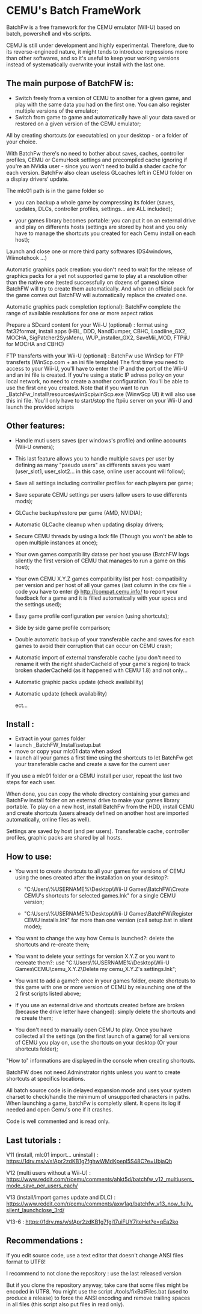 # CEMU's Batch FrameWork

BatchFw is a free framework for the CEMU emulator (WII-U) based on batch, powershell and vbs scripts. 

CEMU is still under development and highly experimental. Therefore, due to its reverse-engineed nature, it might tends to introduce regressions more than other softwares, and so it's useful to keep your working versions instead of systematically overwrite your install with the last one.

## The main purpose of BatchFW is:

- Switch freely from a version of CEMU to another for a given game, and play with the same data you had on the first one. You can also register multiple versions of the emulator;
- Switch from game to game and automatically have all your data saved or restored on a given version of the CEMU emulator;

All by creating shortcuts (or executables) on your desktop - or a folder of your choice.

With BatchFw there's no need to bother about saves, caches, controller profiles, CEMU or CemuHook settings and precompiled cache ignoring if you're an NVidia user - since you won't need to build a shader cache for each version. BatchFw also clean useless GLcaches left in CEMU folder on a display drivers’ update.

The mlc01 path is in the game folder so

- you can backup a whole game by compressing its folder (saves, updates, DLCs, controller profiles, settings... are ALL included);

- your games library becomes portable: you can put it on an external drive and play on differents hosts (settings are stored by host and you only have to manage the shortcuts you created for each Cemu install on each host);

Launch and close one or more third party softwares (DS4windows, Wiimotehook ...)  

Automatic graphics pack creation: you don't need to wait for the release of graphics packs for a yet not supported game to play at a resolution other than the native one (tested successfully on dozens of games) since BatchFW will try to create them automatically. And when an official pack for the game comes out BatchFW will automatically replace the created one.

Automatic graphics pack completion (optional): BatchFw complete the range of available resolutions for one or more aspect ratios  

Prepare a SDcard content for your Wii-U (optional) : format using fat32format, install apps (HBL, DDD, NandDumper, CBHC, Loadiine_GX2, MOCHA, SigPatcher2SysMenu, WUP_installer_GX2, SaveMii_MOD, FTPiiU for MOCHA and CBHC)

FTP transferts with your Wii-U (optional) : BatchFw use WinScp for FTP transferts (WinScp.com + an ini file template)
The first time you need to access to your Wii-U, you'll have to enter the IP and the port of the Wii-U and an ini file is created.
If you're using a static IP adress policy on your local network, no need to create a another configuration.
You'll be able to use the first one you created.
Note that if you want to run \_BatchFw\_Install\resources\winScp\winScp.exe (WinwScp UI) it will also use this ini file.
You'll only have to start/stop the ftpiiu server on your Wii-U and launch the provided scripts

## Other features:

- Handle muti users saves (per windows's profile) and online accounts (Wii-U owners);

- This last feature allows you to handle multiple saves per user by defining as many "pseudo users" as differents saves you want (user_slot1, user_slot2... in this case, online user account will follow);

- Save all settings including controller profiles for each players per game;

- Save separate CEMU settings per users (allow users to use differents mods);

- GLCache backup/restore per game (AMD, NVIDIA);

- Automatic GLCache cleanup when updating display drivers;

- Secure CEMU threads by using a lock file (Though you won't be able to open multiple instances at once);

- Your own games compatibility datase per host you use (BatchFW logs silently the first version of CEMU that manages to run a game on this host);

- Your own CEMU X.Y.Z games compatibility list per host: compatibility per version and per host of all your games (last column in the csv file = code you have to enter @ http://compat.cemu.info/ to report your feedback for a game and it is filled automatically with your specs and the settings used);

- Easy game profile configuration per version (using shortcuts);

- Side by side game profile comparison;

- Double automatic backup of your transferable cache and saves for each games to avoid their corruption that can occur on CEMU crash;

- Automatic import of external transferable cache (you don't need to rename it with the right shaderCacheId of your game's region) to track broken shaderCacheId (as it happened with CEMU 1.8) and not only...

- Automatic graphic packs update (check availability)

- Automatic update (check availability)

    ect...


## Install : 

- Extract in your games folder
- launch _BatchFW_Install\\setup.bat
- move or copy your mlc01 data when asked
- launch all your games a first time using the shortcuts to let BatchFw get your transferable cache and create a save for the current user

If you use a mlc01 folder or a CEMU install per user, repeat the last two steps for each user.

When done, you can copy the whole directory containing your games and BatchFw install folder on an external drive to make your games library portable. To play on a new host, install BatchFw from the HDD, install CEMU and create shortcuts (users already defined on another host are imported automatically, online files as well). 

Settings are saved by host (and per users). Transferable cache, controller profiles, graphic packs are shared by all hosts.



## How to use:

- You want to create shortcuts to all your games for versions of CEMU using the ones created after the installation on your desktop?:

    - "C:\Users\\%USERNAME%\Desktop\Wii-U Games\BatchFW\Create CEMU's shortcuts for selected games.lnk" for a single CEMU version;

    - "C:\Users\\%USERNAME%\Desktop\Wii-U Games\BatchFW\Register CEMU installs.lnk" for more than one version (call setup.bat in silent mode);

- You want to change the way how Cemu is launched?: delete the shortcuts and re-create them;

- You want to delete your settings for version X.Y.Z or you want to recreate them?: use "C:\Users\\%USERNAME%\Desktop\Wii-U Games\CEMU\cemu_X.Y.Z\Delete my cemu_X.Y.Z's settings.lnk";

- You want to add a game?: once in your games folder, create shortcuts to this game with one or more version of CEMU by relaunching one of the 2 first scripts listed above;

- If you use an external drive and shortcuts created before are broken (because the drive letter have changed): simply delete the shortcuts and re create them;

- You don't need to manually open CEMU to play. Once you have collected all the settings (on the first launch of a game) for all versions of CEMU you play on, use the shortcuts on your desktop (Or your shortcuts folder);

"How to" informations are displayed in the console when creating shortcuts.

BatchFW does not need Adminstrator rights unless you want to create shortcuts at specifics locations.

All batch source code is in delayed expansion mode and uses your system charset to check/handle the minimum of unsupported characters in paths. When launching a game, batchFw is completly silent. It opens its log if needed and open Cemu's one if it crashes.

Code is well commented and is read only. 


## Last tutorials :

V11 (install, mlc01 import... uninstall) : https://1drv.ms/v/s!Apr2zdKB1g7fghwWMdKpepl5S48C?e=UbjaQh

V12 (multi users without a Wii-U) : https://www.reddit.com/r/cemu/comments/ahkt5d/batchfw_v12_multiusers_mode_save_per_users_each/

V13 (install/import games update and DLC) : https://www.reddit.com/r/cemu/comments/axw1ag/batchfw_v13_now_fully_silent_launchclose_3rd/

V13-6 : https://1drv.ms/v/s!Apr2zdKB1g7fgi17uiFUY7iteHet?e=qEa2ko


## Recommendations : 

If you edit source code, use a text editor that doesn't change ANSI files format to UTF8!

I recommend to not clone the repository : use the last released version

But if you clone the repository anyway, take care that some files might be encoded in UTF8. You might use the script ./tools/fixBatFiles.bat (used to produce a release) to force the ANSI encoding and remove trailing spaces in all files (this script also put files in read only).
